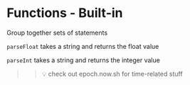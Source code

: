 # Functions - Built-in

Group together sets of statements

`parseFloat` takes a string and returns the float value

`parseInt` takes a string and returns the integer value

> > :bulb: check out epoch.now.sh for time-related stuff
